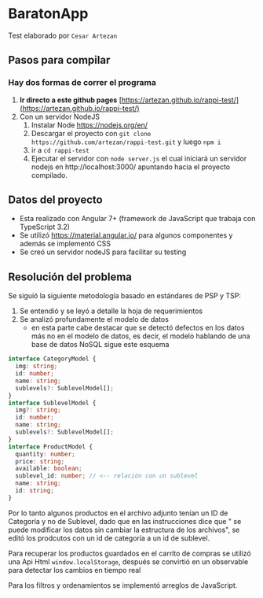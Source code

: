 # BaratonApp

Test elaborado por `Cesar Artezan`

## Pasos para compilar

### Hay dos formas de correr el programa

1. **Ir directo a este github pages** [https://artezan.github.io/rappi-test/](https://artezan.github.io/rappi-test/)
2. Con un servidor NodeJS
   1. Instalar Node https://nodejs.org/en/
   2. Descargar el proyecto con `git clone https://github.com/artezan/rappi-test.git` y luego `npm i`
   3. ir a `cd rappi-test`
   4. Ejecutar el servidor con `node server.js` el cual iniciará un servidor nodejs en http://localhost:3000/ apuntando hacia el proyecto compilado.

## Datos del proyecto

- Esta realizado con Angular 7+ (framework de JavaScript que trabaja con TypeScript 3.2)
- Se utilizó https://material.angular.io/ para algunos componentes y además se implementó CSS
- Se creó un servidor nodeJS para facilitar su testing

## Resolución del problema

Se siguió la siguiente metodología basado en estándares de PSP y TSP:

1. Se entendió y se leyó a detalle la hoja de requerimientos
2. Se analizó profundamente el modelo de datos
   - en esta parte cabe destacar que se detectó defectos en los datos más no en el modelo de datos, es decir, el modelo hablando de una base de datos NoSQL sigue este esquema

```typescript
interface CategoryModel {
  img: string;
  id: number;
  name: string;
  sublevels?: SublevelModel[];
}
interface SublevelModel {
  img?: string;
  id: number;
  name: string;
  sublevels?: SublevelModel[];
}
interface ProductModel {
  quantity: number;
  price: string;
  available: boolean;
  sublevel_id: number; // <-- relación con un sublevel
  name: string;
  id: string;
}
```

Por lo tanto algunos productos en el archivo adjunto tenían un ID de Categoría y no de Sublevel, dado que en las instrucciones dice que " se puede modificar los datos sin cambiar la estructura de los archivos", se editó los prodcutos con un id de categoría a un id de sublevel.

Para recuperar los productos guardados en el carrito de compras se utilizó una Api Html `window.localStorage`, después se convirtió en un observable para detectar los cambios en tiempo real

Para los filtros y ordenamientos se implementó arreglos de JavaScript.
